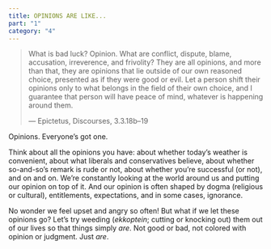 ```yaml
---
title: OPINIONS ARE LIKE...
part: "1"
category: "4"
---
```


> What is bad luck? Opinion. What are conflict, dispute, blame, accusation, irreverence, and frivolity? They are all opinions, and more than that, they are opinions that lie outside of our own reasoned choice, presented as if they were good or evil. Let a person shift their opinions only to what belongs in the field of their own choice, and I guarantee that person will have peace of mind, whatever is happening around them.
>
> — Epictetus, Discourses, 3.3.18b–19

Opinions. Everyone’s got one.

Think about all the opinions you have: about whether today’s weather is convenient, about what liberals and conservatives believe, about whether so-and-so’s remark is rude or not, about whether you’re successful (or not), and on and on. We’re constantly looking at the world around us and putting our opinion on top of it. And our opinion is often shaped by dogma (religious or cultural), entitlements, expectations, and in some cases, ignorance.

No wonder we feel upset and angry so often! But what if we let these opinions go? Let’s try weeding (_ekkoptein_; cutting or knocking out) them out of our lives so that things simply _are_. Not good or bad, not colored with opinion or judgment. Just _are_.
